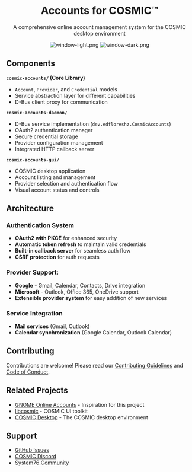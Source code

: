 <div align="center">
  <br>
  <h1>Accounts for COSMIC™</h1>

  <p>A comprehensive online account management system for the COSMIC desktop environment</p>

  ![window-light.png](https://raw.githubusercontent.com/cosmic-utils/cosmic-accounts/refs/heads/main/cosmic-accounts-ui/resources/screenshots/welcome-light.png#gh-light-mode-only)
  ![window-dark.png](https://raw.githubusercontent.com/cosmic-utils/cosmic-accounts/refs/heads/main/cosmic-accounts-ui/resources/screenshots/welcome-dark.png#gh-dark-mode-only)
</div>


## Components
**`cosmic-accounts/` (Core Library)**
- `Account`, `Provider`, and `Credential` models
- Service abstraction layer for different capabilities
- D-Bus client proxy for communication

**`cosmic-accounts-daemon/`**
- D-Bus service implementation (`dev.edfloreshz.CosmicAccounts`)
- OAuth2 authentication manager
- Secure credential storage
- Provider configuration management
- Integrated HTTP callback server

**`cosmic-accounts-gui/`**
- COSMIC desktop application
- Account listing and management
- Provider selection and authentication flow
- Visual account status and controls


## Architecture

### **Authentication System**
- **OAuth2 with PKCE** for enhanced security
- **Automatic token refresh** to maintain valid credentials
- **Built-in callback server** for seamless auth flow
- **CSRF protection** for auth requests

### **Provider Support:**
- **Google** - Gmail, Calendar, Contacts, Drive integration
- **Microsoft** - Outlook, Office 365, OneDrive support
- **Extensible provider system** for easy addition of new services

### **Service Integration**
- **Mail services** (Gmail, Outlook)
- **Calendar synchronization** (Google Calendar, Outlook Calendar)

## Contributing

Contributions are welcome! Please read our [Contributing Guidelines](CONTRIBUTING.md) and [Code of Conduct](CODE_OF_CONDUCT.md).

## Related Projects

- [GNOME Online Accounts](https://gitlab.gnome.org/GNOME/gnome-online-accounts) - Inspiration for this project
- [libcosmic](https://github.com/pop-os/libcosmic) - COSMIC UI toolkit
- [COSMIC Desktop](https://github.com/pop-os/cosmic-epoch) - The COSMIC desktop environment

## Support

- [GitHub Issues](https://github.com/cosmic-utils/cosmic-accounts/issues)
- [COSMIC Discord](https://discord.gg/cosmic-desktop)
- [System76 Community](https://chat.pop-os.org/)
